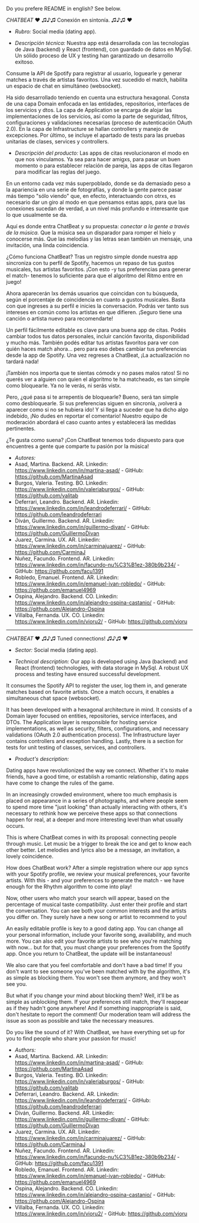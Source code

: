 Do you prefere README in english? See below. 

_CHATBEAT_
♥ ♫♪♫ Conexión en sintonía. ♫♪♫ ♥
* _Rubro:_ Social media (dating app).



* _Descripción técnica:_
Nuestra app está desarrollada con las tecnologías de Java (backend) y React (frontend), con guardado de datos en MySql. Un sólido proceso de UX y testing han garantizado un desarrollo exitoso.

Consume la API de Spotify para registrar al usuario, loguearle y generar matches a través de artistas favoritos. Una vez sucedido el match, habilita un espacio de chat en simultáneo (websocket).

Ha sido desarrollado teniendo en cuenta una estructura hexagonal. Consta de una capa Domain enfocada en las entidades, repositorios, interfaces de los servicios y dtos. La capa de Application se encarga de alojar las implementaciones de los servicios, así como la parte de seguridad, filtros, configuraciones y validaciones necesarias (proceso de autenticación OAuth 2.0). En la capa de Infrastructure se hallan controllers y manejo de excepciones. Por último, se incluye el apartado de tests para las pruebas unitarias de clases, services y controllers.



* _Descripción del producto:_ 
Las apps de citas revolucionaron el modo en que nos vinculamos. Ya sea para hacer amigxs, para pasar un buen momento o para establecer relación de pareja, las apps de citas llegaron para modificar las reglas del juego.

En un entorno cada vez más superpoblado, donde se da demasiado peso a la apariencia en una serie de fotografías, y donde la gente parece pasar más tiempo "sólo viendo" que, en efecto, interactuando con otrxs, es necesario dar un giro al modo en que pensamos estas apps, para que las conexiones sucedan de verdad, a un nivel más profundo e interesante que lo que usualmente se da.

Aquí es donde entra ChatBeat y su propuesta: _conectar a la gente a través de la música._ Que la música sea un disparador para romper el hielo y conocerse más. Que las melodías y las letras sean también un mensaje, una invitación, una linda coincidencia. 

¿Cómo funciona ChatBeat? Tras un registro simple donde nuestra app sincroniza con tu perfil de Spotify, hacemos un repaso de tus gustos musicales, tus artistas favoritos.
¡Con esto -y tus preferencias para generar el match- tenemos lo suficiente para que el algoritmo del Ritmo entre en juego!

Ahora aparecerán lxs demás usuarios que coincidan con tu búsqueda, según el porcentaje de coincidencia en cuanto a gustos musicales. Basta con que ingreses a su perfil e inicies la conversación. Podrás ver tanto sus intereses en común como los artistas en que difieren.
¡Seguro tiene una canción o artista nuevo para recomendarte!

Un perfil fácilmente editable es clave para una buena app de citas. Podés cambiar todos tus datos personales, incluir canción favorita, disponibilidad y mucho más. También podés editar tus artistas favoritos para ver con quién haces match ahora... pero para eso debes cambiar tus preferencias desde la app de Spotify. Una vez regreses a ChatBeat, ¡La actualización no tardará nada!

¡También nos importa que te sientas cómodx y no pases malos ratos! Si no querés ver a alguien con quien el algoritmo te ha matcheado, es tan simple como bloquearle. Ya no le verás, ni serás vistx. 

Pero, ¿qué pasa si te arrepentís de bloquearle? Bueno, será tan simple como desbloquearle. Si sus preferencias siguen en sincronía, ¡volverá a aparecer como si no se hubiera ido!
Y si llega a suceder que ha dicho algo indebido, ¡No dudes en reportar el comentario! Nuestro equipo de moderación abordará el caso cuanto antes y establecerá las medidas pertinentes. 

¿Te gusta como suena? ¡Con ChatBeat tenemos todo dispuesto para que encuentres a gente que comparte tu pasión por la música!



* _Autores:_
* Asad, Martina. Backend. AR. Linkedin: https://www.linkedin.com/in/martina-asad/ - GitHub: https://github.com/MartinaAsad
* Burgos, Valeria. Testing. BO. Linkedin: https://www.linkedin.com/in/valeriaburgos/ - GitHub: https://github.com/valitab
* Deferrari, Leandro. Backend. AR. Linkedin: https://www.linkedin.com/in/leandrodeferrari/ - GitHub: https://github.com/leandrodeferrari
* Diván, Guillermo. Backend. AR. Linkedin: https://www.linkedin.com/in/guillermo-divan/ - GitHub: https://github.com/GuillermoDivan
* Juarez, Carmina. UX. AR. Linkedin: https://www.linkedin.com/in/carminajuarez/ - GitHub: https://github.com/CarminaJ
* Nuñez, Facundo. Frontend. AR. Linkedin: https://www.linkedin.com/in/facundo-nu%C3%B1ez-380b9b234/ - GitHub: https://github.com/facu1391
* Robledo, Emanuel. Frontend. AR. Linkedin: https://www.linkedin.com/in/emanuel-ivan-robledo/ - GitHub: https://github.com/emanuel4969
* Ospina, Alejandro. Backend. CO. Linkedin: https://www.linkedin.com/in/alejandro-ospina-castanio/ - GitHub: https://github.com/Alejandro-Ospina
* Villalba, Fernanda. UX. CO. Linkedin: https://www.linkedin.com/in/vioru2/ - GitHub: https://github.com/vioru

-------------------------------------------------------------------------------------

_CHATBEAT_
♥ ♫♪♫ Tuned connections! ♫♪♫ ♥
* _Sector:_ Social media (dating app).



* _Technical description:_
Our app is developed using Java (backend) and React (frontend) technologies, with data storage in MySql. A robust UX process and testing have ensured successful development.

It consumes the Spotify API to register the user, log them in, and generate matches based on favorite artists. Once a match occurs, it enables a simultaneous chat space (websocket).

It has been developed with a hexagonal architecture in mind. It consists of a Domain layer focused on entities, repositories, service interfaces, and DTOs. The Application layer is responsible for hosting service implementations, as well as security, filters, configurations, and necessary validations (OAuth 2.0 authentication process). The Infrastructure layer contains controllers and exception handling. Lastly, there is a section for tests for unit testing of classes, services, and controllers.



* _Product's description:_ 

Dating apps have revolutionized the way we connect. Whether it's to make friends, have a good time, or establish a romantic relationship, dating apps have come to change the rules of the game.

In an increasingly crowded environment, where too much emphasis is placed on appearance in a series of photographs, and where people seem to spend more time "just looking" than actually interacting with others, it's necessary to rethink how we perceive these apps so that connections happen for real, at a deeper and more interesting level than what usually occurs.

This is where ChatBeat comes in with its proposal: connecting people through music. Let music be a trigger to break the ice and get to know each other better. Let melodies and lyrics also be a message, an invitation, a lovely coincidence.

How does ChatBeat work? After a simple registration where our app syncs with your Spotify profile, we review your musical preferences, your favorite artists.
With this - and your preferences to generate the match - we have enough for the Rhythm algorithm to come into play!

Now, other users who match your search will appear, based on the percentage of musical taste compatibility. Just enter their profile and start the conversation. You can see both your common interests and the artists you differ on.
They surely have a new song or artist to recommend to you!

An easily editable profile is key to a good dating app. You can change all your personal information, include your favorite song, availability, and much more. You can also edit your favorite artists to see who you're matching with now... but for that, you must change your preferences from the Spotify app. Once you return to ChatBeat, the update will be instantaneous!

We also care that you feel comfortable and don't have a bad time! If you don't want to see someone you've been matched with by the algorithm, it's as simple as blocking them. You won't see them anymore, and they won't see you.

But what if you change your mind about blocking them? Well, it'll be as simple as unblocking them. If your preferences still match, they'll reappear as if they hadn't gone anywhere!
And if something inappropriate is said, don't hesitate to report the comment! Our moderation team will address the issue as soon as possible and take the necessary measures.

Do you like the sound of it? With ChatBeat, we have everything set up for you to find people who share your passion for music!



* _Authors:_
* Asad, Martina. Backend. AR. Linkedin: https://www.linkedin.com/in/martina-asad/ - GitHub: https://github.com/MartinaAsad
* Burgos, Valeria. Testing. BO. Linkedin: https://www.linkedin.com/in/valeriaburgos/ - GitHub: https://github.com/valitab
* Deferrari, Leandro. Backend. AR. Linkedin: https://www.linkedin.com/in/leandrodeferrari/ - GitHub: https://github.com/leandrodeferrari
* Diván, Guillermo. Backend. AR. Linkedin: https://www.linkedin.com/in/guillermo-divan/ - GitHub: https://github.com/GuillermoDivan
* Juarez, Carmina. UX. AR. Linkedin: https://www.linkedin.com/in/carminajuarez/ - GitHub: https://github.com/CarminaJ
* Nuñez, Facundo. Frontend. AR. Linkedin: https://www.linkedin.com/in/facundo-nu%C3%B1ez-380b9b234/ - GitHub: https://github.com/facu1391
* Robledo, Emanuel. Frontend. AR. Linkedin: https://www.linkedin.com/in/emanuel-ivan-robledo/ - GitHub: https://github.com/emanuel4969
* Ospina, Alejandro. Backend. CO. Linkedin: https://www.linkedin.com/in/alejandro-ospina-castanio/ - GitHub: https://github.com/Alejandro-Ospina
* Villalba, Fernanda. UX. CO. Linkedin: https://www.linkedin.com/in/vioru2/ - GitHub: https://github.com/vioru

